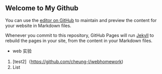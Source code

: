 ## Welcome to My Github

You can use the [editor on GitHub](https://github.com/cheung-l/cheung-l.github.io/edit/main/index.md) to maintain and preview the content for your website in Markdown files.

Whenever you commit to this repository, GitHub Pages will run [Jekyll](https://jekyllrb.com/) to rebuild the pages in your site, from the content in your Markdown files.



-   web 实验
1. [test2]（https://github.com/cheung-l/webhomework)
2. List
